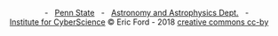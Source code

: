 &nbsp;&nbsp;&nbsp;&nbsp;&nbsp;&nbsp;&nbsp;&nbsp;&nbsp;&nbsp;&nbsp;&nbsp;&nbsp;&nbsp;&nbsp;&nbsp;&nbsp;&nbsp; -&nbsp;&nbsp;&nbsp;[Penn State](https://www.psu.edu)&nbsp;&nbsp;&nbsp;-&nbsp;&nbsp;&nbsp;[Astronomy and Astrophysics Dept.](http://astro.psu.edu)&nbsp;&nbsp;&nbsp;-&nbsp;&nbsp;&nbsp;[Institute for CyberScience](https://ics.psu.edu/)
&copy; Eric Ford - 2018 [creative commons cc-by](https://creativecommons.org/licenses/by/4.0/)

